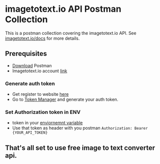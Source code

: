 # imagetotext.io API Postman Collection

This is a postman collection covering the imagetotext.io API. See <a href="https://www.imagetotext.io/docs">imagetotext.io/docs</a> for more details.



## Prerequisites
- <a href="https://www.getpostman.com/downloads/">Download</a> Postman
- Imagetotext.io account <a href="https://www.imagetotext.io/register">link</a>
### Generate auth token
- Get register to website <a href="https://www.imagetotext.io/register">here</a>
- Go to <a href="https://www.imagetotext.io/user/api-tokens">Token Manager</a> and generate your auth token.
### Set Authorization token in ENV
- token in your <a href="https://learning.postman.com/docs/sending-requests/variables/">enviornemnt variable</a>
- Use that token as header with you postman `Authorization: Bearer {YOUR_API_TOKEN}`

## That's all set to use free image to text converter api.
